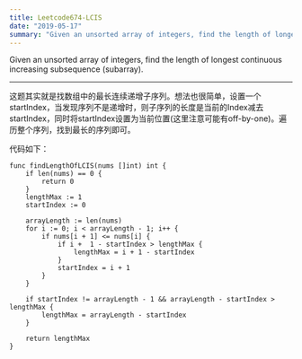 ```yaml
---
title: Leetcode674-LCIS
date: "2019-05-17"
summary: "Given an unsorted array of integers, find the length of longest continuous increasing subsequence (subarray)." 
---
```

Given an unsorted array of integers, find the length of longest continuous increasing subsequence (subarray).   

----
这题其实就是找数组中的最长连续递增子序列。想法也很简单，设置一个startIndex，当发现序列不是递增时，则子序列的长度是当前的Index减去startIndex，同时将startIndex设置为当前位置(这里注意可能有off-by-one)。遍历整个序列，找到最长的序列即可。  

代码如下：
```
func findLengthOfLCIS(nums []int) int {
    if len(nums) == 0 {
        return 0
    }
    lengthMax := 1
    startIndex := 0
    
    arrayLength := len(nums)
    for i := 0; i < arrayLength - 1; i++ {
        if nums[i + 1] <= nums[i] {
            if i +  1 - startIndex > lengthMax {
                lengthMax = i + 1 - startIndex
            }
            startIndex = i + 1
        }
    }
    
    if startIndex != arrayLength - 1 && arrayLength - startIndex > lengthMax {
        lengthMax = arrayLength - startIndex
    }
    
    return lengthMax
}
```
